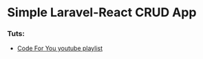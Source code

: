 ﻿# Simple Laravel-React CRUD App

### Tuts:
- [Code For You youtube playlist](https://www.youtube.com/playlist?list=PLilopcxfR1tXp6qEKc-jF9AVyszrDX3Yv)
